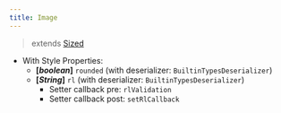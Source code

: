 ```yaml
---
title: Image
---
```


> extends [Sized](/wiki/classes/element/sized.html)

- With Style Properties:
  - **[_boolean_]** `rounded` (with deserializer: `BuiltinTypesDeserializer`)
  - **[_String_]** `rl` (with deserializer: `BuiltinTypesDeserializer`)
    - Setter callback pre: `rlValidation`
    - Setter callback post: `setRlCallback`
